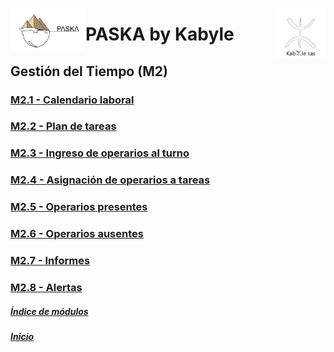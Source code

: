 <!---![LogoKabyle-Sinfondo-palabraKabYle](https://github.com/kabyleuy/kabyle2/blob/main/resources/LogoKabyle-Sinfondo-palabraKabYle.png?raw=true)--->
<!---![PalabraKabyle](resources/LogoKabyle-Sinfondo-palabraKabYle.png)--->

<img
  width="80"
  src="resources/LogoKabyle-Sinfondo-palabraKabYle.png"
  alt="Alt text"
  title="Kabyle SAS"
  style="display: inline-block; margin: 0 auto; max-width: 300px"
  align=right>
<img
  width="120"
  src="resources/Logo1-paska-CHCH.jpg"
  alt="Alt text"
  title="Paska by Kabyle"
  style="display: inline-block; margin: 0 auto; max-width: 300px"
  align=left>
<!---![Logo1-paska-CHCH](https://user-images.githubusercontent.com/111294790/187100277-dbd68fe2-9f6e-4175-b8bc-5bff73e4aed4.jpg)--->
# PASKA by Kabyle
## Gestión del Tiempo (M2)
###
### [M2.1 - Calendario laboral](./M2.1-CalendarioLaboral.md)
### [M2.2 - Plan de tareas](./M2.2_PlanTareas.md)
### [M2.3 - Ingreso de operarios al turno](./M2.3_IngresoOperariosTurno.md)
### [M2.4 - Asignación de operarios a tareas](./M2.4_AsignacionOperariosATareas.md)
### [M2.5 - Operarios presentes](./M2.5_OperariosPresentes.md)
### [M2.6 - Operarios ausentes](./M2.6_OperariosAusentes.md)
### [M2.7 - Informes](./M2.7_Informes_caratula.md)
### [M2.8 - Alertas](./M2.8_Alertas.md)

##### [Índice de módulos](./ManualUsuario.md) 
##### [Inicio](./README.md)  
<!---#### [Contacto](./Contacto.md)--->
 
